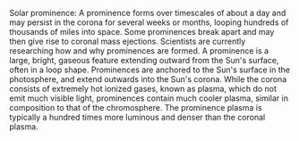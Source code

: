 Solar prominence: A prominence forms over timescales of about a day and may persist in the corona for several weeks or months, looping hundreds of thousands of miles into space. Some prominences break apart and may then give rise to coronal mass ejections. Scientists are currently researching how and why prominences are formed. A prominence is a large, bright, gaseous feature extending outward from the Sun's surface, often in a loop shape. Prominences are anchored to the Sun's surface in the photosphere, and extend outwards into the Sun's corona.  While the corona consists of extremely hot ionized gases, known as plasma, which do not emit much visible light, prominences contain much cooler plasma, similar in composition to that of the chromosphere. The prominence plasma is typically a hundred times more luminous and denser than the coronal plasma.
